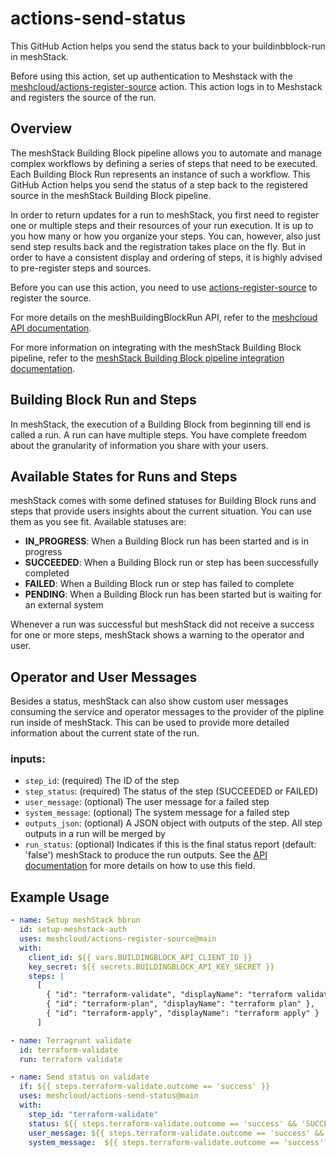 # actions-send-status

This GitHub Action helps you send the status back to your buildinbblock-run in meshStack.

Before using this action, set up authentication to Meshstack with the [meshcloud/actions-register-source](https://github.com/meshcloud/actions-register-source) action. This action logs in to Meshstack and registers the source of the run.

## Overview


The meshStack Building Block pipeline allows you to automate and manage complex workflows by defining a series of steps that need to be executed. Each Building Block Run represents an instance of such a workflow. This GitHub Action helps you send the status of a step back to the registered source in the meshStack Building Block pipeline.

In order to return updates for a run to meshStack, you first need to register one or multiple steps and their resources of your run execution. It is up to you how many or how you organize your steps. You can, however, also just send step results back and the registration takes place on the fly. But in order to have a consistent display and ordering of steps, it is highly advised to pre-register steps and sources.

Before you can use this action, you need to use [actions-register-source](https://github.com/meshcloud/actions-register-source) to register the source.


For more details on the meshBuildingBlockRun API, refer to the [meshcloud API documentation](https://docs.meshcloud.io/api/index.html#mesh_buildingblockrun).

For more information on integrating with the meshStack Building Block pipeline, refer to the [meshStack Building Block pipeline integration documentation](https://docs.meshcloud.io/docs/meshstack.building-pipeline-integration.html#building-block-run-and-steps).

## Building Block Run and Steps

In meshStack, the execution of a Building Block from beginning till end is called a run. A run can have multiple steps. You have complete freedom about the granularity of information you share with your users.

## Available States for Runs and Steps

meshStack comes with some defined statuses for Building Block runs and steps that provide users insights about the current situation. You can use them as you see fit. Available statuses are:

- **IN_PROGRESS**: When a Building Block run has been started and is in progress
- **SUCCEEDED**: When a Building Block run or step has been successfully completed
- **FAILED**: When a Building Block run or step has failed to complete
- **PENDING**: When a Building Block run has been started but is waiting for an external system

Whenever a run was successful but meshStack did not receive a success for one or more steps, meshStack shows a warning to the operator and user.

## Operator and User Messages

Besides a status, meshStack can also show custom user messages consuming the service and operator messages to the provider of the pipline run inside of meshStack. This can be used to provide more detailed information about the current state of the run.

### inputs:
- `step_id`: (required) The ID of the step
- `step_status`: (required) The status of the step (SUCCEEDED or FAILED)
- `user_message`: (optional) The user message for a failed step
- `system_message`: (optional) The system message for a failed step
- `outputs_json`: (optional) A JSON object with outputs of the step. All step outputs in a run will be merged by 
- `run_status`: (optional) Indicates if this is the final status report (default: 'false')
meshStack to produce the run outputs. See the [API documentation](https://docs.meshcloud.io/api/index.html#_update_sources_and_steps) for more details on how to use this field.

## Example Usage

```yaml
- name: Setup meshStack bbrun
  id: setup-meshstack-auth
  uses: meshcloud/actions-register-source@main
  with:
    client_id: ${{ vars.BUILDINGBLOCK_API_CLIENT_ID }}
    key_secret: ${{ secrets.BUILDINGBLOCK_API_KEY_SECRET }}
    steps: |
      [
        { "id": "terraform-validate", "displayName": "terraform validate" },
        { "id": "terraform-plan", "displayName": "terraform plan" },
        { "id": "terraform-apply", "displayName": "terraform apply" }
      ] 

- name: Terragrunt validate
  id: terraform-validate
  run: terraform validate

- name: Send status on validate
  if: ${{ steps.terraform-validate.outcome == 'success' }}
  uses: meshcloud/actions-send-status@main
  with:
    step_id: "terraform-validate"
    status: ${{ steps.terraform-validate.outcome == 'success' && 'SUCCEEDED' || 'FAILED' }} 
    user_message: ${{ steps.terraform-validate.outcome == 'success' && 'Successful plan Terraform configuration.' || 'Failed to plan Terraform configuration.' }}
    system_message:  ${{ steps.terraform-validate.outcome == 'success' && 'Successful plan Terraform configuration.' || 'Failed to plan Terraform configuration.' }}
```


